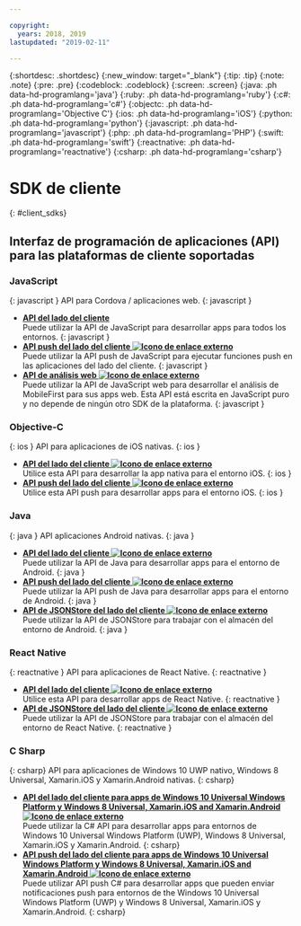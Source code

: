 ```yaml
---

copyright:
  years: 2018, 2019
lastupdated: "2019-02-11"

---
```


{:shortdesc: .shortdesc}
{:new_window: target="_blank"}
{:tip: .tip}
{:note: .note}
{:pre: .pre}
{:codeblock: .codeblock}
{:screen: .screen}
{:java: .ph data-hd-programlang='java'}
{:ruby: .ph data-hd-programlang='ruby'}
{:c#: .ph data-hd-programlang='c#'}
{:objectc: .ph data-hd-programlang='Objective C'}
{:ios: .ph data-hd-programlang='iOS'}
{:python: .ph data-hd-programlang='python'}
{:javascript: .ph data-hd-programlang='javascript'}
{:php: .ph data-hd-programlang='PHP'}
{:swift: .ph data-hd-programlang='swift'}
{:reactnative: .ph data-hd-programlang='reactnative'}
{:csharp: .ph data-hd-programlang='csharp'}

# SDK de cliente
{: #client_sdks}

## Interfaz de programación de aplicaciones (API) para las plataformas de cliente soportadas

### JavaScript
{: javascript }
API para Cordova / aplicaciones web.
{: javascript }
* **[API del lado del cliente](/docs/services/mobilefoundation?topic=mobilefoundation-javascript_client_sdk_api#javascript_client_sdk_api)**  
    Puede utilizar la API de JavaScript para desarrollar apps para todos los entornos.
    {: javascript }
* **[API push del lado del cliente ![Icono de enlace externo](../../icons/launch-glyph.svg "Icono de enlace externo")](http://mobilefirstplatform.ibmcloud.com/api-ref/push-hybrid-cordova-js-apidoc/html/refjavascript-mfp-push-hybrid/html/index.html)**  
    Puede utilizar la API push de JavaScript para ejecutar funciones push en las aplicaciones del lado del cliente.
    {: javascript }
* **[API de análisis web ![Icono de enlace externo](../../icons/launch-glyph.svg "Icono de enlace externo")](http://mobilefirstplatform.ibmcloud.com/api-ref/wl-web-analytics-client-js-apidoc/html/refjavascript-web-analytics-client/html/index.html)**  
    Puede utilizar la API de JavaScript web para desarrollar el análisis de MobileFirst para sus apps web. Esta API está escrita en JavaScript puro y no depende de ningún otro SDK de la plataforma.
    {: javascript }

### Objective-C
{: ios }
API para aplicaciones de iOS nativas.
{: ios }
* **[API del lado del cliente ![Icono de enlace externo](../../icons/launch-glyph.svg "Icono de enlace externo")](http://mobilefirstplatform.ibmcloud.com/api-ref/wl-ios-objc-apidoc/html/refobjc-worklight-ios/html/index.html)**   
    Utilice esta API para desarrollar la app nativa para el entorno iOS.
    {: ios }
* **[API push del lado del cliente ![Icono de enlace externo](../../icons/launch-glyph.svg "Icono de enlace externo")](http://mobilefirstplatform.ibmcloud.com/api-ref/push-ios-n-objc-apidoc/html/refobjc-mfp-push-ios-native/html/index.html)**  
    Utilice esta API push para desarrollar apps para el entorno iOS.
    {: ios }

### Java
{: java }
API aplicaciones Android nativas.
{: java }
* **[API del lado del cliente ![Icono de enlace externo](../../icons/launch-glyph.svg "Icono de enlace externo")](http://mobilefirstplatform.ibmcloud.com/api-ref/wl-android-n-java-apidoc/html/refjava-worklight-android-native/html/index.html)**  
    Puede utilizar la API de Java para desarrollar apps para el entorno de Android.
    {: java }
* **[API push del lado del cliente ![Icono de enlace externo](../../icons/launch-glyph.svg "Icono de enlace externo")](http://mobilefirstplatform.ibmcloud.com/api-ref/push-android-n-java-apidoc/html/refjava-mfp-push-android-native/html/index.html)**  
    Puede utilizar la API push de Java para desarrollar apps para el entorno de Android.
    {: java }
* **[API de JSONStore del lado del cliente ![Icono de enlace externo](../../icons/launch-glyph.svg "Icono de enlace externo")](http://mobilefirstplatform.ibmcloud.com/api-ref/mfp-client-android-jsonstore-8/html/refjava-mfp-client-android-jsonstore/html/)**  
    Puede utilizar la API de JSONStore para trabajar con el almacén del entorno de Android.
    {: java }

### React Native
{: reactnative }
API para aplicaciones de React Native.
{: reactnative }

* **[API del lado del cliente ![Icono de enlace externo](../../icons/launch-glyph.svg "Icono de enlace externo")](http://mobilefirstplatform.ibmcloud.com/api-ref/ibm-mobile-first-reactnative/html/refreactnative-mfp-apidoc/html/index.html)**   
    Utilice esta API para desarrollar apps de React Native.
    {: reactnative }
* **[API de JSONStore del lado del cliente ![Icono de enlace externo](../../icons/launch-glyph.svg "Icono de enlace externo")](http://mobilefirstplatform.ibmcloud.com/api-ref/ibm-mobile-first-reactnative-jsonstore/html/refreactnative-jsonstore-mfp-apidoc/html/index.html)**   
    Puede utilizar la API de JSONStore para trabajar con el almacén del entorno de React Native.
    {: reactnative }

### C Sharp
{: csharp}
API para aplicaciones de Windows 10 UWP nativo, Windows 8 Universal, Xamarin.iOS y Xamarin.Android nativas.
{: csharp}
* **[API del lado del cliente para apps de Windows 10 Universal Windows Platform y Windows 8 Universal, Xamarin.iOS and Xamarin.Android ![Icono de enlace externo](../../icons/launch-glyph.svg "Icono de enlace externo")](http://public.dhe.ibm.com/software/products/en/MobileFirstPlatform/docs/v800/mfpf_csharp_win8_native_client_api.pdf)**  
    Puede utilizar la C# API para desarrollar apps para entornos de Windows 10 Universal Windows Platform (UWP), Windows 8 Universal, Xamarin.iOS y Xamarin.Android.
    {: csharp}
* **[API push del lado del cliente para apps de Windows 10 Universal Windows Platform y Windows 8 Universal, Xamarin.iOS and Xamarin.Android ![Icono de enlace externo](../../icons/launch-glyph.svg "Icono de enlace externo")](http://public.dhe.ibm.com/software/products/en/MobileFirstPlatform/docs/v800/mfpf_csharp_win8_native_client_push_api.pdf)**  
    Puede utilizar API push C# para desarrollar apps que pueden enviar notificaciones push para entornos de the Windows 10 Universal Windows Platform (UWP) y Windows 8 Universal, Xamarin.iOS y Xamarin.Android.
    {: csharp}
